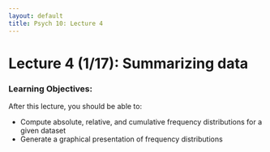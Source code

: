 ```yaml
---
layout: default
title: Psych 10: Lecture 4
---
```

# Lecture 4 (1/17): Summarizing data

### Learning Objectives:
After this lecture, you should be able to:
* Compute absolute, relative, and cumulative frequency distributions for a given dataset
* Generate a graphical presentation of frequency distributions
